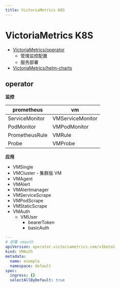 ```yaml
---
title: VictoriaMetrics K8S
---
```


# VictoriaMetrics K8S

- [VictoriaMetrics/operator](https://github.com/VictoriaMetrics/operator)
  - 管理监控配置
  - 服务部署
- [VictoriaMetrics/helm-charts](https://github.com/VictoriaMetrics/helm-charts)

## operator

**监控**

| prometheus     | vm               |
| -------------- | ---------------- |
| ServiceMonitor | VMServiceMonitor |
| PodMonitor     | VMPodMonitor     |
| PrometheusRule | VMRule           |
| Probe          | VMProbe          |

**应用**

- VMSingle
- VMCluster - 集群版 VM
- VMAgent
- VMAlert
- VMAlertmanager
- VMServiceScrape
- VMPodScrape
- VMStaticScrape
- VMAuth
  - VMUser
    - bearerToken
    - basicAuth

```yaml
---
# 部署 vmauth
apiVersion: operator.victoriametrics.com/v1beta1
kind: VMAuth
metadata:
  name: example
  namespace: default
spec:
  ingress: {}
  selectAllByDefault: true
```
